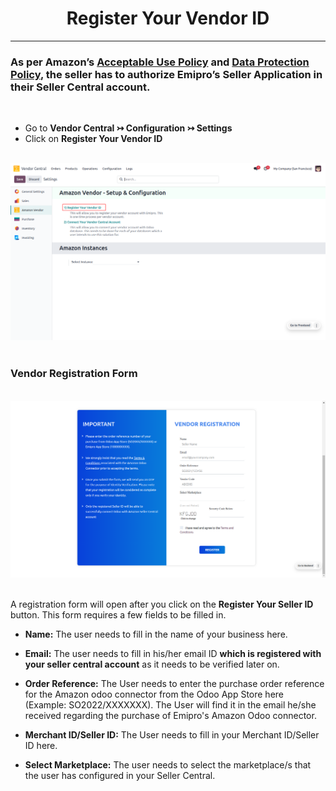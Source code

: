 <h1 align="center"><strong>  Register Your Vendor ID </strong></h1>

<hr>

<h3> As per Amazon’s <a href="https://docs.developer.amazonservices.com/en_US/dev_guide/DG_AcceptableUsePolicy.html">Acceptable Use Policy</a> and <a href="https://docs.developer.amazonservices.com/en_US/dev_guide/DG_DataProtectionPolicy.html">Data Protection Policy</a>, the seller has to authorize Emipro’s Seller Application in their Seller Central account. </h3>

<br/>

* Go to **Vendor Central ↣ Configuration ↣ Settings**
* Click on **Register Your Vendor ID**

<br/>

<div align="center">
  <img src="./images/VC-2.png" alt="">
</div>

<br/>

<h3> Vendor Registration Form</h3>

<br/>

<div align="center">
  <img src="./images/VC-3.png" alt="">
</div>

<br/>

A registration form will open after you click on the **Register Your Seller ID** button. This form requires a few fields to be filled in.

* **Name:** The user needs to fill in the name of your business here.

* **Email:** The user needs to fill in his/her email ID **which is registered with your seller central account** as it needs to be verified later on.

 * **Order Reference:** The User needs to enter the purchase order reference for the Amazon odoo connector from the Odoo App Store here (Example: SO2022/XXXXXXX). The User will find it in the email he/she received regarding the purchase of Emipro's Amazon Odoo connector.

* **Merchant ID/Seller ID:** The User needs to fill in your Merchant ID/Seller ID here.

* **Select Marketplace:** The user needs to select the marketplace/s that the user has configured in your Seller Central.

